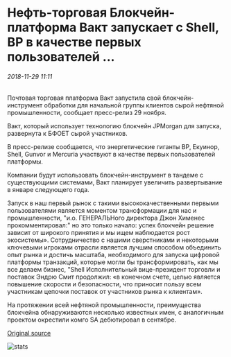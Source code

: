 # Нефть-торговая Блокчейн-платформа Вакт запускает с Shell, BP в качестве первых пользователей ...

###### 2018-11-29 11:11

Почтовая торговая платформа Вакт запустила свой блокчейн-инструмент обработки для начальной группы клиентов сырой нефтяной промышленности, сообщает пресс-релиз 29 ноября.

Вакт, который использует технологию блокчейн JPMorgan для запуска, развернута к БФОЕТ сырой участников.

В пресс-релизе сообщается, что энергетические гиганты BP, Екуинор, Shell, Gunvor и Mercuria участвуют в качестве первых пользователей платформы.

Компании будут использовать блокчейн-инструмент в тандеме с существующими системами, Вакт планирует увеличить развертывание в январе следующего года.

Запуск в наш первый рынок с такими высококачественными первыми пользователями является моментом трансформации для нас и промышленности, "и.о. ГЕНЕРАЛЬНого директора Джон Хименес прокомментировал:" но это только начало: успех блокчейн решение зависит от широкого принятия и мы ищем наблюдается рост экосистемы». Сотрудничество с нашими сверстниками и некоторыми ключевыми игроками отрасли является лучшим способом объединить опыт рынка и достичь масштаба, необходимого для запуска цифровой платформы транзакций, которые могли бы трансформировать, как мы все делаем бизнес, "Shell Исполнительный вице-президент торговли и поставок Эндрю Смит продолжил: «в конечном счете, целью является повышение скорости и безопасности, что приносит пользу всем участникам цепочки поставок от участников рынка к клиентам».

На протяжении всей нефтяной промышленности, преимущества блокчейна обнаруживаются несколько известных имен, с аналогичным проектом окрестили комго SA дебютировал в сентябре.

[Original source](https://cointelegraph.com/news/oil-trading-blockchain-platform-vakt-launches-with-shell-bp-as-first-users)

![stats](https://c.statcounter.com/11760860/0/a89fa40b/1/ "stats")